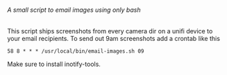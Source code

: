 ###### A small script to email images using only bash
This script ships screenshots from every camera dir on a unifi device to your email recipients. To send out 9am screenshots add a crontab like this
```crontab
58 8 * * * /usr/local/bin/email-images.sh 09
```
Make sure to install inotify-tools.
